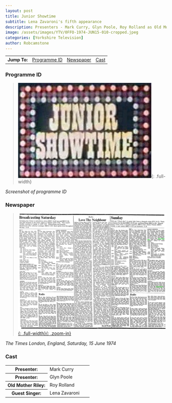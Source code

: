 ```yaml
---
layout: post
title: Junior Showtime
subtitle: Lena Zavaroni's fifth appearance
description: Presenters - Mark Curry, Glyn Poole, Roy Rolland as Old Mother Riley, Lena Zavaroni.
image: /assets/images/YTV/0FFO-1974-JUN15-010-cropped.jpeg
categories: [Yorkshire Television]
author: Robcamstone
---
```


<table>
<tr align="center">
<th>Jump To:</th>
<td><a href="#programme-id">Programme ID</a></td>
<td><a href="#newspaper">Newspaper</a></td>
<td><a href="#cast">Cast</a></td>
</tr>
</table>

### Programme ID
> ![Screenshot of programme ID](/assets/images/YTV/1974-junior-showtime.jpg){: .full-width}

<cite>Screenshot of programme ID</cite>

### Newspaper
> [![](/assets/images/newspapers/0FFO-1974-JUN15-010.jpeg){: .full-width}{: .zoom-in}](/assets/images/newspapers/0FFO-1974-JUN15-010.jpeg)

<cite>The Times London, England, Saturday, 15 June 1974</cite>

### Cast
<table>
<tr><th style="width:50%;">Presenter:</th><td style="width:50%;">Mark Curry</td></tr>
<tr><th>Presenter:</th><td>Glyn Poole</td></tr>
<tr><th>Old Mother Riley:</th><td>Roy Rolland</td></tr>
<tr><th>Guest Singer:</th><td>Lena Zavaroni</td></tr>
</table>


